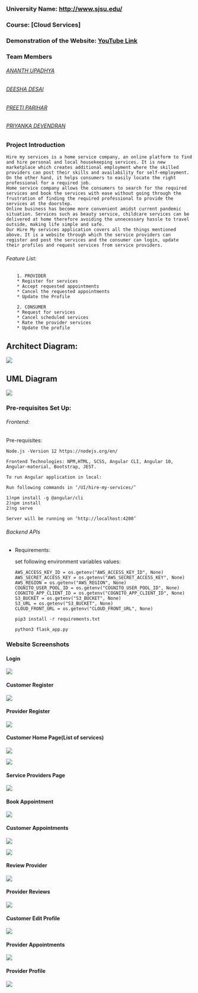 ### University Name: http://www.sjsu.edu/

### Course: [Cloud Services]

### Demonstration of the Website: [YouTube Link](https://youtu.be/uIFMUfG9acE)

### Team Members
   ###### [ANANTH UPADHYA](https://www.linkedin.com/in/560085/)
   ###### [DEESHA DESAI](https://www.linkedin.com/in/deeshadesai/)
   ###### [PREETI PARIHAR](https://www.linkedin.com/in/preetiparihar/)
   ###### [PRIYANKA DEVENDRAN](https://www.linkedin.com/in/priyanka-devendran-76244479/)
   
### Project Introduction
    Hire my services is a home service company, an online platform to find and hire personal and local housekeeping services. It is new marketplace which creates additional employment where the skilled providers can post their skills and availability for self-employment. On the other hand, it helps consumers to easily locate the right professional for a required job.
    Home service company allows the consumers to search for the required services and book the services with ease without going through the frustration of finding the required professional to provide the services at the doorstep. 
    Online business has become more convenient amidst current pandemic situation. Services such as beauty service, childcare services can be delivered at home therefore avoiding the unnecessary hassle to travel outside, making life simple and safe.  
    Our Hire My services application covers all the things mentioned above. It is a website through which the service providers can register and post the services and the consumer can login, update their profiles and request services from service providers.

   ###### Feature List:
  
        1. PROVIDER
        * Register for services
        * Accept requested appointments
        * Cancel the requested appointments
        * Update the Profile

        2. CONSUMER
        * Request for services
        * Cancel scheduled services
        * Rate the provider services
        * Update the profile


## Architect Diagram:

![](images/ArchitectDiagram.png)

## UML Diagram

![](images/UMLDiagram.png)

### Pre-requisites Set Up:

###### Frontend:

Pre-requisites: 
```
Node.js -Version 12 https://nodejs.org/en/

Frontend Technologies: NPM,HTML, SCSS, Angular CLI, Angular 10, Angular-material, Bootstrap, JEST.

To run Angular application in local:

Run following commands in ‘/UI/hire-my-services/’ 

1)npm install -g @angular/cli
2)npm install
2)ng serve

Server will be running on ‘http://localhost:4200’ 
```

###### Backend APIs

* Requirements:

    set following environment variables values:

    ```
    AWS_ACCESS_KEY_ID = os.getenv("AWS_ACCESS_KEY_ID", None)
    AWS_SECRET_ACCESS_KEY = os.getenv("AWS_SECRET_ACCESS_KEY", None)
    AWS_REGION = os.getenv("AWS_REGION", None)
    COGNITO_USER_POOL_ID = os.getenv("COGNITO_USER_POOL_ID", None)
    COGNITO_APP_CLIENT_ID = os.getenv("COGNITO_APP_CLIENT_ID", None)
    S3_BUCKET = os.getenv("S3_BUCKET", None)
    S3_URL = os.getenv("S3_BUCKET", None)
    CLOUD_FRONT_URL = os.getenv("CLOUD_FRONT_URL", None)
    ```

    ```pip3 install -r requirements.txt```

    ```python3 flask_app.py```


### Website Screenshots

#### Login
![](WebsiteScreenshots/login.png)

#### Customer Register
![](WebsiteScreenshots/register1.png)

#### Provider Register
![](WebsiteScreenshots/register2.png)

#### Customer Home Page(List of services)
![](WebsiteScreenshots/services.png)

![](WebsiteScreenshots/services2.png)

#### Service Providers Page
![](WebsiteScreenshots/providerList.png)

#### Book Appointment
![](WebsiteScreenshots/bookAppointment.png)

#### Customer Appointments
![](WebsiteScreenshots/customerAppointments1.png)


![](WebsiteScreenshots/customerAppointments2.png)

#### Review Provider

![](WebsiteScreenshots/review.png)

#### Provider Reviews
![](WebsiteScreenshots/customerReviewSubmitted.png)

#### Customer Edit Profile
![](WebsiteScreenshots/customerProfile.png)

#### Provider Appointments
![](WebsiteScreenshots/providerAppointments.png)

#### Provider Profile
![](WebsiteScreenshots/providerProfile.png)


